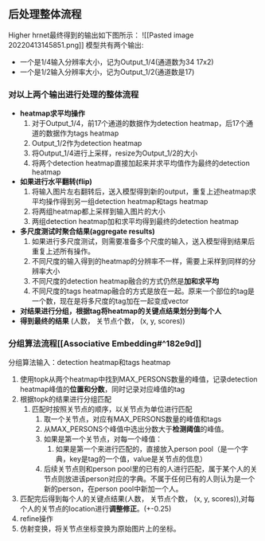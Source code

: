 ## 后处理整体流程
Higher hrnet最终得到的输出如下图所示：
![[Pasted image 20220413145851.png]]
模型共有两个输出:
- 一个是1/4输入分辨率大小，记为Output_1/4(通道数为34 17x2)
- 一个是1/2输入分辨率大小，记为Output_1/2(通道数是17)

### 对以上两个输出进行处理的整体流程
- **heatmap求平均操作**
	1. 对于Output_1/4，前17个通道的数据作为detection heatmap，后17个通道的数据作为tags heatmap
	2. Output_1/2作为detection heatmap
	3. 将Output_1/4进行上采样，resize为Output_1/2的大小
	4. 将两个detection heatmap直接加起来并求平均值作为最终的detection heatmap
- **如果进行水平翻转(flip)**
	1. 将输入图片左右翻转后，送入模型得到新的output，重复上述heatmap求平均操作得到另一组detection heatmap和tags heatmap
	2. 将两组heatmap都上采样到输入图片的大小
	3. 两组detection heatmap加和求平均得到最终的detection heatmap
- **多尺度测试时聚合结果(aggregate results)**
	1. 如果进行多尺度测试，则需要准备多个尺度的输入，送入模型得到结果后重复上述所有操作。
	2. 不同尺度的输入得到的heatmap的分辨率不一样，需要上采样到同样的分辨率大小
	3. 不同尺度的detection heatmap融合的方式仍然是**加和求平均**
	4. 不同尺度的tags heatmap融合的方式是放在一起。原来一个部位的tag是一个数，现在是将多尺度的tag加在一起变成vector
- **对结果进行分组，根据tag将heatmap的关键点结果划分到每个人**
- **得到最终的结果**
	(人数， 关节点个数， (x, y, scores)) 

### 分组算法流程[[Associative Embedding#^182e9d]]
分组算法输入：detection heatmap和tags heatmap
1. 使用topk从两个heatmap中找到MAX_PERSONS数量的峰值，记录detection heatmap峰值的**位置和分数**，同时记录对应峰值的tag
2. 根据topk的结果进行分组匹配
	1. 匹配时按照关节点的顺序，以关节点为单位进行匹配
		1. 取一个关节点，对应有MAX_PERSONS数量的峰值和tags
		2. 从MAX_PERSONS个峰值中选出分数大于**检测阈值**的峰值。
		3. 如果是第一个关节点，对每一个峰值：
			1. 如果是第一个来进行匹配的，直接放入person pool（是一个字典，key是tag的一个值，value是关节点的信息）
		4. 后续关节点则和person pool里的已有的人进行匹配，属于某个人的关节点则放进该person对应的字典。不属于任何已有的人则认为是一个新的person，在person pool中新加一个人。
3. 匹配完后得到每个人的关键点结果(人数， 关节点个数， (x, y, scores)),对每个人的关节点的location进行**调整修正**。(+-0.25)
4. refine操作
5. 仿射变换，将关节点坐标变换为原始图片上的坐标。
